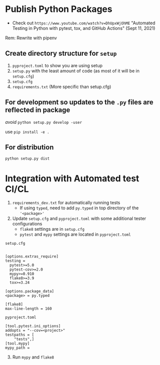 # Publish Python Packages 
* Check out `https://www.youtube.com/watch?v=DhUpxWjOhME` "Automated Testing in Python with pytest, tox, and GitHub Actions" (Sept 11, 2021)

Rem: Rewrite with pipenv

## Create directory structure for `setup`
1. `pyproject.toml` to show you are using setup
2. `setup.py` with the least amount of code (as most of it will be in `setup.cfg`)
3. `setup.cfg`
4. `requirements.txt` (More specific than setup.cfg)


##  For development so updates to the `.py` files are reflected in package
_avoid_ `python setup.py develop -user`

use `pip install -e .`

##  For distribution
`python setup.py dist`




# Integration with Automated test CI/CL
1. `requirements_dev.txt` for automatically running tests
    *  If using `typed`, need to add `py.typed` in top directory of the `'<package>'`
2. Update `setup.cfg`  and `pyproject.toml` with some additional tester configurations
    * `flake8`  settings are in `setup.cfg`
    * `pytest` and `mypy` settings are located in `pyproject.toml`

`setup.cfg`
```

[options.extras_require]
testing = 
  pytest>=5.0
  pytest-cov>=2.0
  mypy>=0.910
  flake8>=3.9
  tox>=3.24

[options.package_data]
<package> = py.typed

[flake8]
max-line-length = 160
```

`pyproject.toml`
```
[tool.pytest.ini_options]
addopts = "--cov=<project>"
testpaths = [ 
    "tests",]
[tool.mypy]
mypy_path = 
```


3. Run `mypy` and `flake8`

